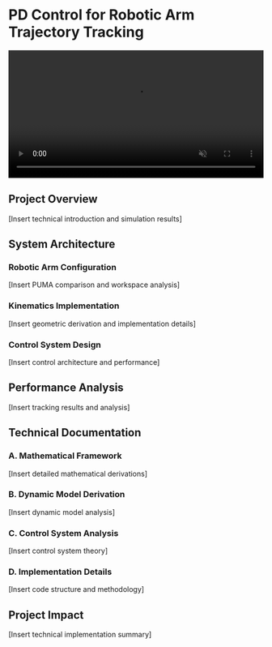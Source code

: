 # PD Control for Robotic Arm Trajectory Tracking

<div align="center">
  <video src="PD-Control-Robotic-Arm/Robotic_Arm_Simulation_Title.m4v" autoplay loop muted playsinline width="100%">
  </video>
</div>

## Project Overview
[Insert technical introduction and simulation results]

## System Architecture

### Robotic Arm Configuration
[Insert PUMA comparison and workspace analysis]

### Kinematics Implementation
[Insert geometric derivation and implementation details]

### Control System Design
[Insert control architecture and performance]

## Performance Analysis
[Insert tracking results and analysis]

## Technical Documentation

### A. Mathematical Framework
[Insert detailed mathematical derivations]

### B. Dynamic Model Derivation
[Insert dynamic model analysis]

### C. Control System Analysis
[Insert control system theory]

### D. Implementation Details
[Insert code structure and methodology]

## Project Impact
[Insert technical implementation summary]
